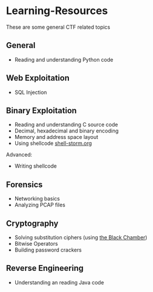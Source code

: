 # Learning-Resources

These are some general CTF related topics

## General

- Reading and understanding Python code

## Web Exploitation
- SQL Injection

## Binary Exploitation
- Reading and understanding C source code
- Decimal, hexadecimal and binary encoding
- Memory and address space layout
- Using shellcode [shell-storm.org](online)

Advanced:
- Writing shellcode

## Forensics
- Networking basics
- Analyzing PCAP files

## Cryptography
- Solving substitution ciphers (using [the Black Chamber](http://www.simonsingh.net/The_Black_Chamber/substitutioncrackingtool.html))
- Bitwise Operators
- Building password crackers

## Reverse Engineering
- Understanding an reading Java code
